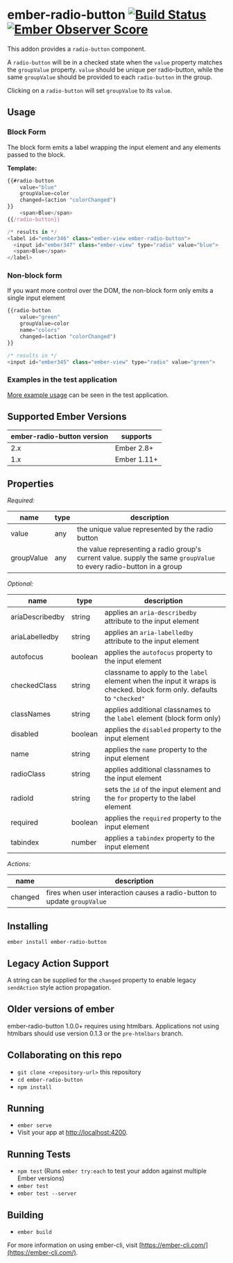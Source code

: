 # ember-radio-button [![Build Status](https://travis-ci.org/yapplabs/ember-radio-button.svg?branch=master)](https://travis-ci.org/yapplabs/ember-radio-button) [![Ember Observer Score](https://emberobserver.com/badges/ember-radio-button.svg)](https://emberobserver.com/addons/ember-radio-button)

This addon provides a `radio-button` component.

A `radio-button` will be in a checked state when the `value` property matches the `groupValue` property.
`value` should be unique per radio-button, while the same `groupValue` should be provided to each
`radio-button` in the group.

Clicking on a `radio-button` will set `groupValue` to its `value`.

## Usage

### Block Form

The block form emits a label wrapping the input element and any elements passed to the block.

**Template:**
```javascript
{{#radio-button
    value="blue"
    groupValue=color
    changed=(action "colorChanged")
}}
    <span>Blue</span>
{{/radio-button}}

/* results in */
<label id="ember346" class="ember-view ember-radio-button">
  <input id="ember347" class="ember-view" type="radio" value="blue">
  <span>Blue</span>
</label>
```

### Non-block form

If you want more control over the DOM, the non-block form only emits a single input element

```javascript
{{radio-button
    value="green"
    groupValue=color
    name="colors"
    changed=(action "colorChanged")
}}

/* results in */
<input id="ember345" class="ember-view" type="radio" value="green">
```

### Examples in the test application

[More example usage](https://github.com/yapplabs/ember-radio-button/tree/master/tests/dummy/app/components) can be seen in the test application.

## Supported Ember Versions

| ember-radio-button version | supports                 |
|----------------------------|--------------------------|
| 2.x                        | Ember 2.8+               |
| 1.x                        | Ember 1.11+              |

## Properties

*Required:*

| name       | type      | description            |
|------------|-----------|------------------------|
| value      | any       |the unique value represented by the radio button |
| groupValue | any       |the value representing a radio group's current value. supply the same `groupValue` to every radio-button in a group |


*Optional:*

| name       | type      | description            |
|------------|-----------|------------------------|
| ariaDescribedby | string | applies an `aria-describedby` attribute to the input element |
| ariaLabelledby | string | applies an `aria-labelledby` attribute to the input element |
| autofocus  | boolean   | applies the `autofocus` property to the input element |
| checkedClass | string  | classname to apply to the `label` element when the input it wraps is checked. block form only. defaults to `"checked"` |
| classNames | string    | applies additional classnames to the `label` element (block form only) |
| disabled   | boolean   | applies the `disabled` property to the input element  |
| name       | string    | applies the `name` property to the input element      |
| radioClass | string    | applies additional classnames to the input element    |
| radioId    | string    | sets the `id` of the input element and the `for` property to the label element |
| required   | boolean   | applies the `required` property to the input element  |
| tabindex   | number    | applies a `tabindex` property to the input element    |

*Actions:*

| name       | description            |
|------------|------------------------|
| changed    | fires when user interaction causes a radio-button to update `groupValue`|


## Installing

`ember install ember-radio-button`

## Legacy Action Support

A string can be supplied for the `changed` property to enable legacy `sendAction` style action propagation.

## Older versions of ember

ember-radio-button 1.0.0+ requires using htmlbars.
Applications not using htmlbars should use version 0.1.3 or the `pre-htmlbars` branch.

## Collaborating on this repo

* `git clone <repository-url>` this repository
* `cd ember-radio-button`
* `npm install`

## Running

* `ember serve`
* Visit your app at [http://localhost:4200](http://localhost:4200).

## Running Tests

* `npm test` (Runs `ember try:each` to test your addon against multiple Ember versions)
* `ember test`
* `ember test --server`

## Building

* `ember build`

For more information on using ember-cli, visit [https://ember-cli.com/](https://ember-cli.com/).
